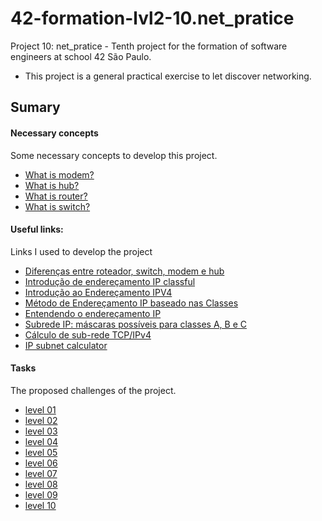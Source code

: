 # 42-formation-lvl2-10.net_pratice

Project 10: net_pratice - Tenth project for the formation of software engineers at school 42 São Paulo.

- This project is a general practical exercise to let discover networking.

## Sumary

#### Necessary concepts

Some necessary concepts to develop this project.

- [What is modem?](readmes/necessary_concepts.md)
- [What is hub?](readmes/necessary_concepts.md)
- [What is router?](readmes/necessary_concepts.md)
- [What is switch?](readmes/necessary_concepts.md)

#### Useful links:

Links I used to develop the project

- [Diferenças entre roteador, switch, modem e hub](https://www.infowester.com/hubswitchrouter.php)
- [Introdução de endereçamento IP classful](https://acervolima.com/introducao-de-enderecamento-ip-classful-1/#:~:text=tem%208%20bits.-,Os%20bits%20de%20ordem%20superior%20do%20primeiro%20octeto%20de%20endere%C3%A7os,classe%20C%20%C3%A9%20255.255.255)
- [Introdução ao Endereçamento IPV4](https://www.youtube.com/watch?v=0XnjQac4jP8&list=PLAp37wMSBouCU49LV0qFbItufigjYk-sp&ab_channel=HardwareRedesBrasil)
- [Método de Endereçamento IP baseado nas Classes](https://www.youtube.com/watch?v=Yt_MMkzIiOk&ab_channel=FelipeSoaresdeOliveira)
- [Entendendo o endereçamento IP](https://www.hardware.com.br/livros/linux-redes/capitulo-entendendo-enderecamento.html)
- [Subrede IP: máscaras possíveis para classes A, B e C](http://www.dltec.com.br/blog/redes/subrede-ip-mascaras-possiveis-e-quantidades-para-classes-a-b-e-c-curso-ccna/)
- [Cálculo de sub-rede TCP/IPv4](https://www.youtube.com/watch?v=GGmhv1Wz6fc)
- [IP subnet calculator](https://www.calculator.net/ip-subnet-calculator.html?cclass=c&csubnet=25&cip=6.120.49.126&ctype=ipv4&printit=0&x=90&y=17)

#### Tasks

The proposed challenges of the project.

- [level 01](readmes/level01.md)
- [level 02](readmes/level02.md)
- [level 03](readmes/level03.md)
- [level 04](readmes/level04.md)
- [level 05](readmes/level05.md)
- [level 06](readmes/level06.md)
- [level 07](readmes/level07.md)
- [level 08](readmes/level08.md)
- [level 09](readmes/level09.md)
- [level 10](readmes/level10.md)
